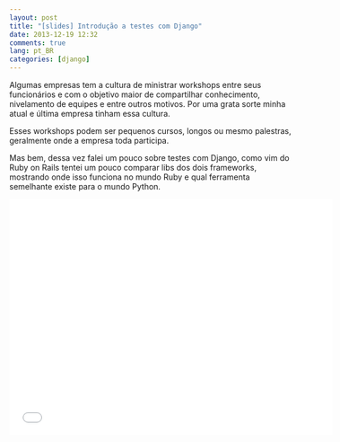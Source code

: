 ```yaml
---
layout: post
title: "[slides] Introdução a testes com Django"
date: 2013-12-19 12:32
comments: true
lang: pt_BR
categories: [django]
---
```

<!--more-->

Algumas empresas tem a cultura de ministrar workshops entre seus funcionários e com o objetivo maior de compartilhar conhecimento, nivelamento de equipes e entre outros motivos. Por uma grata sorte minha atual e última empresa
tinham essa cultura.


Esses workshops podem ser pequenos cursos, longos ou mesmo palestras, geralmente onde a empresa toda participa.


Mas bem, dessa vez falei um pouco sobre testes com Django, como vim do Ruby on Rails tentei um pouco comparar libs dos dois frameworks, mostrando onde isso funciona no mundo Ruby e qual ferramenta semelhante existe para
o mundo Python.


<iframe src="//slid.es/igorleroy/introducao-a-testes-com-django/embed?style=light" style="margin: 0 auto; display: block;" width="576" height="420" scrolling="no" frameborder="0" webkitallowfullscreen mozallowfullscreen allowfullscreen></iframe>
